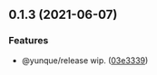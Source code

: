 ## 0.1.3 (2021-06-07)


### Features

* @yunque/release wip. ([03e3339](https://github.com/yunquejs/yunque-cli/commit/03e333969ad17070740497a48e727a0ea92197f9))



